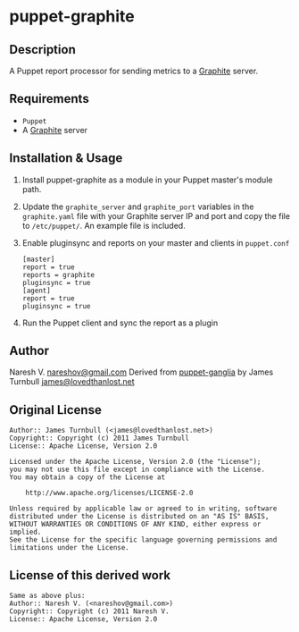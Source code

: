 puppet-graphite
==============

Description
-----------

A Puppet report processor for sending metrics to a [Graphite](http://graphite.wikidot.com/) server.

Requirements
------------

* `Puppet`
* A [Graphite](http://graphite.wikidot.com/) server

Installation & Usage
--------------------

1.  Install puppet-graphite as a module in your Puppet master's module
    path.

2.  Update the `graphite_server` and `graphite_port` variables in the `graphite.yaml` file with 
    your Graphite server IP and port and copy the file to `/etc/puppet/`. An example file is included.

3.  Enable pluginsync and reports on your master and clients in `puppet.conf`

        [master]
        report = true
        reports = graphite
        pluginsync = true
        [agent]
        report = true
        pluginsync = true

4.  Run the Puppet client and sync the report as a plugin

Author
------

Naresh V. <nareshov@gmail.com>
Derived from [puppet-ganglia](https://github.com/jamtur01/puppet-ganglia) by James Turnbull <james@lovedthanlost.net>

Original License
----------------

    Author:: James Turnbull (<james@lovedthanlost.net>)
    Copyright:: Copyright (c) 2011 James Turnbull
    License:: Apache License, Version 2.0

    Licensed under the Apache License, Version 2.0 (the "License");
    you may not use this file except in compliance with the License.
    You may obtain a copy of the License at

        http://www.apache.org/licenses/LICENSE-2.0

    Unless required by applicable law or agreed to in writing, software
    distributed under the License is distributed on an "AS IS" BASIS,
    WITHOUT WARRANTIES OR CONDITIONS OF ANY KIND, either express or implied.
    See the License for the specific language governing permissions and
    limitations under the License.

License of this derived work
----------------------------

    Same as above plus:
    Author:: Naresh V. (<nareshov@gmail.com>)
    Copyright:: Copyright (c) 2011 Naresh V.
    License:: Apache License, Version 2.0
